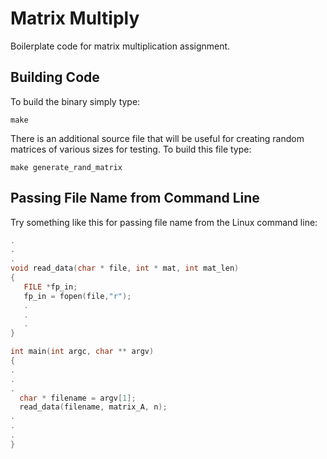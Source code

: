 # Matrix Multiply

Boilerplate code for matrix multiplication assignment.

## Building Code

To build the binary simply type:

	make

There is an additional source file that will be useful for creating random matrices
of various sizes for testing. To build this file type:

	make generate_rand_matrix

## Passing File Name from Command Line

Try something like this for passing file name from the Linux command line:

```C
. 
.
.
void read_data(char * file, int * mat, int mat_len)
{
   FILE *fp_in;
   fp_in = fopen(file,"r");
   .
   .
   .
}

int main(int argc, char ** argv)
{
.
.
.
  char * filename = argv[1];
  read_data(filename, matrix_A, n);
.
.
.
}
```  
